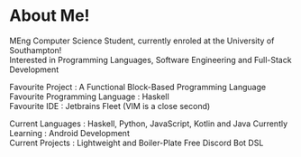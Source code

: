 # About Me!

MEng Computer Science Student, currently enroled at the University of Southampton! <br>
Interested in Programming Languages, Software Engineering and Full-Stack Development <br>

Favourite Project : A Functional Block-Based Programming Language <br>
Favourite Programming Language : Haskell <br>
Favourite IDE : Jetbrains Fleet (VIM is a close second) <br>

Current Languages : Haskell, Python, JavaScript, Kotlin and Java
Currently Learning : Android Development <br>
Current Projects : Lightweight and Boiler-Plate Free Discord Bot DSL
